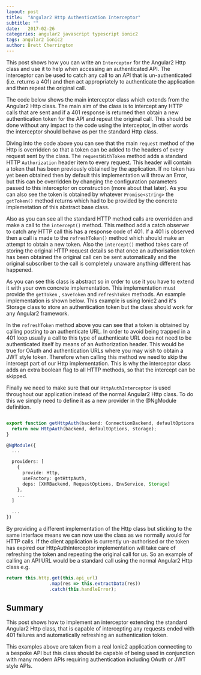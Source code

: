 ```yaml
---
layout: post
title:  "Angular2 Http Authentication Interceptor"
subtitle: ""
date:   2017-02-26
categories: angular2 javascript typescript ionic2
tags: angular2 ionic2
author: Brett Cherrington
---
```


This post shows how you can write an `Interceptor` for the Angular2 Http class
and use it to help when accessing an authenticated API. The interceptor can be
used to catch any call to an API that is un-authenticated (i.e. returns a 401)
and then act appropriately to authenticate the application and then repeat the
original call.

The code below shows the main interceptor class which extends from the Angular2
Http class. The main aim of the class is to intercept any HTTP calls that are sent
and if a 401 response is returned then obtain a new authentication token for the
API and repeat the original call. This should be done without any impact to the
code using the interceptor, in other words the interceptor should behave as per
the standard Http class.

<script src="https://gist.github.com/brettwold/f94ec2de1355dab62619052c4b38e86e.js"></script>

Diving into the code above you can see that the main `request` method of the Http
is overridden so that a token can be added to the headers of every request sent
by the class. The `requestWithToken` method adds a standard HTTP `Authorization`
header item to every request. This header will contain a token that has been
previously obtained by the application. If no token has yet been obtained then
by default this implementation will throw an Error, but this can be overridden
by changing the configuration parameters passed to this interceptor on
construction (more about that later). As you can also see the token is obtained
by whatever `Promise<string>` the `getToken()` method returns which had to be
provided by the concrete implemetation of this abstract base class.

Also as you can see all the standard HTTP method calls are overridden and make
a call to the `intercept()` method. This method add a catch observer to catch
any HTTP call this has a response code of 401. If a 401 is observed then a call
is made to the `refreshToken()` method which should make an attempt to obtain a
new token. Also the `intercept()` method takes care of storing the original HTTP
request details so that once an authorisation token has been obtained the original
call cen be sent automatically and the original subscriber to the call is completely
unaware anything different has happened.

As you can see this class is abstract so in order to use it you have to extend it
with your own concrete implementation. This implementation must provide the
`getToken` , `saveToken` and `refreshToken` methods. An example implementation
is shown below. This example is using Ionic2 and it's Storage class to store
an authentication token but the class should work for any Angular2 framework.

<script src="https://gist.github.com/brettwold/711e23cf26c18cbb0054aa3a5985223f.js"></script>

In the `refreshToken` method above you can see that a token is obtained by calling
posting to an authenticate URL. In order to avoid being trapped in a 401 loop
usually a call to this type of authenticate URL does not need to be authenticated
itself by means of an Authorization header. This would be true for OAuth and
authentication URLs where you may wish to obtain a JWT style token. Therefore
when calling this method we need to skip the intercept part of our Http
implementation. This is why the interceptor class adds an extra boolean flag to
all HTTP methods, so that the intercept can be skipped.

Finally we need to make sure that our `HttpAuthInterceptor` is used throughout
our application instead of the normal Angular2 Http class. To do this we simply
need to define it as a new provider in the @NgModule definition.


```typescript

export function getHttpAuth(backend: ConnectionBackend, defaultOptions: RequestOptions, storage: Storage) {
  return new HttpAuth(backend, defaultOptions, storage);
}

@NgModule({
  ...

  providers: [
    {
      provide: Http,
      useFactory: getHttpAuth,
      deps: [XHRBackend, RequestOptions, EnvService, Storage]
    },
    ...
  ]

  ...
})
```

By providing a different implementation of the Http class but sticking to the
same interface means we can now use the class as we normally would for HTTP calls.
If the client application is currently un-authorised or the token has expired
our HttpAuthInterceptor implementation will take care of refreshing the token and
repeating the original call for us. So an example of calling an API URL would be
a standard call using the normal Angular2 Http class e.g.

```typescript
return this.http.get(this.api_url)
                .map(res => this.extractData(res))
                .catch(this.handleError);
```

## Summary

This post shows how to implement an interceptor extending the standard Angular2 
Http class, that is capable of intercepting any requests ended with 401 failures
and automatically refreshing an authentication token.

This examples above are taken from a real Ionic2 application connecting to a
bespoke API but this class should be capable of being used in conjunction with
many modern APIs requiring authentication including OAuth or JWT style APIs.
